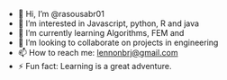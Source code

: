 - 👋 Hi, I’m @rasousabr01
- 👀 I’m interested in Javascript, python, R and java
- 🌱 I’m currently learning Algorithms, FEM and 
- 💞️ I’m looking to collaborate on projects in engineering
- 📫 How to reach me: lennonbrj@gmail.com
- ⚡ Fun fact: Learning is a great adventure.

<!---
rasousabr01/rasousabr01 is a ✨ special ✨ repository because its `README.md` (this file) appears on your GitHub profile.
You can click the Preview link to take a look at your changes.
--->
